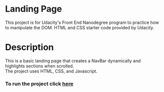 <h1>Landing Page</h1>
This project is for Udacity's Front End Nanodegree program to practice how to manipulate the DOM. HTML and CSS starter code provided by Udacity.

<h1>Description</h1>
This is a basic landing page that creates a NavBar dynamically and highlights sections when scrolled. <br>
The project uses HTML, CSS, and Javascript.

<h3>To run the project click <a href="https://landing-page-fwd.netlify.app/">here</></h3>
